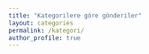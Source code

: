 ```yaml
---
title: "Kategorilere göre gönderiler"
layout: categories
permalink: /kategori/
author_profile: true
---
```

